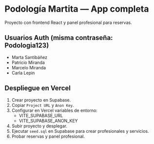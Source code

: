 # Podología Martita — App completa

Proyecto con frontend React y panel profesional para reservas.

## Usuarios Auth (misma contraseña: Podologia123)
- Marta Santibáñez
- Patricio Miranda
- Marcelo Miranda
- Carla Lepin

## Despliegue en Vercel

1. Crear proyecto en Supabase.
2. Copiar `Project URL` y `Anon Key`.
3. Configurar en Vercel variables de entorno:
   - VITE_SUPABASE_URL
   - VITE_SUPABASE_ANON_KEY
4. Subir proyecto y desplegar.
5. Ejecutar `seed.sql` en Supabase para crear profesionales y servicios.
6. Probar reservas y panel profesional.
